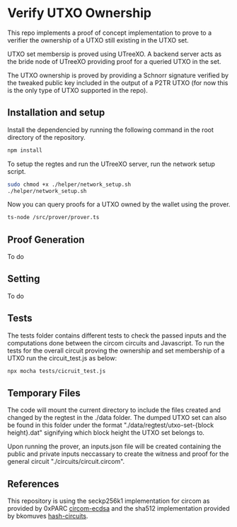 # Verify UTXO Ownership 

This repo implements a proof of concept implementation to prove to a verifier the ownership of a UTXO still existing in the UTXO set. 

UTXO set membersip is proved using UTreeXO. A backend server acts as the bride node of UTreeXO providing proof for a queried UTXO in the set. 

The UTXO ownership is proved by providing a Schnorr signature verified by the tweaked public key included in the output of a P2TR UTXO (for now this is the only type of UTXO supported in the repo). 

## Installation and setup 
Install the dependencied by running the following command in the root directory of the repository.
```bash
npm install 
```

To setup the regtes and run the UTreeXO server, run the network setup script. 

```bash 
sudo chmod +x ./helper/network_setup.sh
./helper/network_setup.sh
``` 
Now you can query proofs for a UTXO owned by the wallet using the prover. 

```bash 
ts-node /src/prover/prover.ts
```
## Proof Generation 
To do 

## Setting
To do

## Tests

The tests folder contains different tests to check the passed inputs and the computations done between the circom circuits and Javascript. 
To run the tests for the overall circuit proving the ownership and set membership of a UTXO run the circuit_test.js as below: 
```bash 
npx mocha tests/cicruit_test.js 
``` 

## Temporary Files

The code will mount the current directory to include the files created and changed by the regtest in the ./data folder. The dumped UTXO set can also be found in this folder under the format "./data/regtest/utxo-set-{block height}.dat" signifying which block height the UTXO set belongs to. 

Upon running the prover, an inputs.json file will be created containing the public and private inputs neccassary to create the witness and proof for the general circuit "./circuits/circuit.circom". 


## References 

This repository is using the seckp256k1 implementation for circom as provided by 0xPARC [circom-ecdsa](https://github.com/0xPARC/circom-ecdsa) and the sha512 implementation provided by bkomuves [hash-circuits](https://github.com/bkomuves/hash-circuits.git).